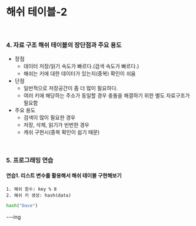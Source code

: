 # 해쉬 테이블-2

<br/>

### 4. 자료 구조 해쉬 테이블의 장단점과 주요 용도

- 장점
  - 데이터 저장/읽기 속도가 빠르다.(검색 속도가 빠르다.)
  - 해쉬는 키에 대한 데이터가 있는지(중복) 확인이 쉬움
- 단점
  - 일반적으로 저장공간이 좀 더 많이 필요하다.
  - 여러 키에 해당하는 주소가 동일할 경우 충돌을 해결하기 위한 별도 자료구조가 필요함
- 주요 용도
  - 검색이 많이 필요한 경우
  - 저장, 삭제, 읽기가 빈번한 경우
  - 캐쉬 구현시(중복 확인이 쉽기 때문)



<br/>

### 5. 프로그래밍 연습

#### 연습1. 리스트 변수를 활용해서 해쉬 테이블 구현해보기

	1. 해쉬 함수: key % 8
 	2. 해쉬 키 생성: hash(data)

```python
hash("Dave")
```



 ---ing



